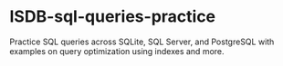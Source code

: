 # ISDB-sql-queries-practice
Practice SQL queries across SQLite, SQL Server, and PostgreSQL with examples on query optimization using indexes and more.
